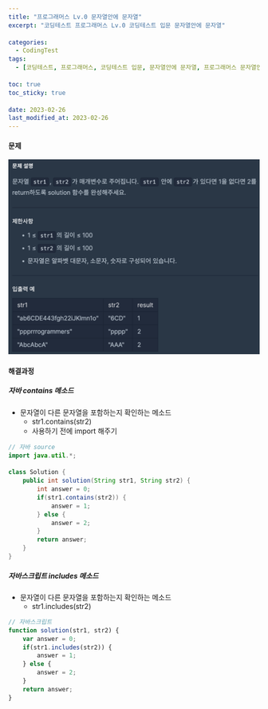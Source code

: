 ```yaml
---
title: "프로그래머스 Lv.0 문자열안에 문자열"
excerpt: "코딩테스트 프로그래머스 Lv.0 코딩테스트 입문 문자열안에 문자열"

categories:
  - CodingTest
tags:
  - [코딩테스트, 프로그래머스, 코딩테스트 입문, 문자열안에 문자열, 프로그래머스 문자열안에 문자열, programmers, codingtest, 코딩테스트 연습, 프로그래머스 문자열안에 문자열 자바, 자바 코딩 테스트, 자바 문자열안에 문자열]

toc: true
toc_sticky: true
 
date: 2023-02-26
last_modified_at: 2023-02-26
---
```


#### 문제
![53](/assets/images/53.png)

#### 해결과정

##### 자바 contains 메소드
* 문자열이 다른 문자열을 포함하는지 확인하는 메소드
  * str1.contains(str2)
  * 사용하기 전에 import 해주기

```java
// 자바 source
import java.util.*;

class Solution {
    public int solution(String str1, String str2) {
        int answer = 0;
        if(str1.contains(str2)) {
            answer = 1;
        } else {
            answer = 2;
        }
        return answer;
    }
}
```

##### 자바스크립트 includes 메소드
* 문자열이 다른 문자열을 포함하는지 확인하는 메소드
  * str1.includes(str2)

```javascript
// 자바스크립트
function solution(str1, str2) {
    var answer = 0;
    if(str1.includes(str2)) {
        answer = 1;
    } else {
        answer = 2;
    }
    return answer;
}
```